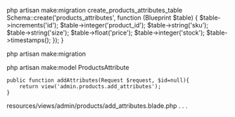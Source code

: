 php artisan make:migration create_products_attributes_table
        Schema::create('products_attributes', function (Blueprint $table) {
            $table->increments('id');
			$table->integer('product_id');
			$table->string('sku');
			$table->string('size');
			$table->float('price');
			$table->integer('stock');
            $table->timestamps();
        });
    }

php artisan make:migration

php artisan make:model ProductsAttribute


	public function addAttributes(Request $request, $id=null){
        return view('admin.products.add_attributes');
    }

resources/views/admin/products/add_attributes.blade.php
.
.
.	